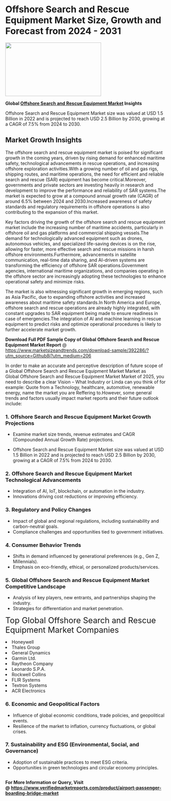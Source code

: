 <H1>Offshore Search and Rescue Equipment Market Size, Growth and Forecast from 2024 - 2031</H1><img class="aligncenter size-medium wp-image-584254" src="https://thirdeyenews.in/wp-content/uploads/2024/09/Global-Market-Research-300x168.jpeg" alt="" width="300" height="168" /><p><strong>Global&nbsp;<a href="https://www.marketsizeandtrends.com/download-sample/392286/?utm_source=Github8j?utm_medium=206">Offshore Search and Rescue Equipment Market</a> Insights</strong></p><p>Offshore Search and Rescue Equipment Market size was valued at USD 1.5 Billion in 2022 and is projected to reach USD 2.5 Billion by 2030, growing at a CAGR of 7.5% from 2024 to 2030.</p><p><h2>Market Growth Insights</h2> <p>The offshore search and rescue equipment market is poised for significant growth in the coming years, driven by rising demand for enhanced maritime safety, technological advancements in rescue operations, and increasing offshore exploration activities.With a growing number of oil and gas rigs, shipping routes, and maritime operations, the need for efficient and reliable search and rescue (SAR) equipment has become critical.Moreover, governments and private sectors are investing heavily in research and development to improve the performance and reliability of SAR systems.The market is expected to grow at a compound annual growth rate (CAGR) of around 6.5% between 2024 and 2030.Increased awareness of safety standards and regulatory requirements in offshore operations is also contributing to the expansion of this market.</p> <p>Key factors driving the growth of the offshore search and rescue equipment market include the increasing number of maritime accidents, particularly in offshore oil and gas platforms and commercial shipping vessels.The demand for technologically advanced equipment such as drones, autonomous vehicles, and specialized life-saving devices is on the rise, allowing for faster, more effective search and rescue missions in harsh offshore environments.Furthermore, advancements in satellite communication, real-time data sharing, and AI-driven systems are transforming the efficiency of offshore SAR operations.Government agencies, international maritime organizations, and companies operating in the offshore sector are increasingly adopting these technologies to enhance operational safety and minimize risks.</p> <p>The market is also witnessing significant growth in emerging regions, such as Asia Pacific, due to expanding offshore activities and increased awareness about maritime safety standards.In North America and Europe, offshore search and rescue operations are already highly integrated, with constant upgrades to SAR equipment being made to ensure readiness in case of emergencies.The integration of AI and machine learning in rescue equipment to predict risks and optimize operational procedures is likely to further accelerate market growth.</p> <p><span class=""><strong>Download Full PDF Sample Copy of Global Offshore Search and Rescue Equipment Market Report</strong> @ <a href="https://www.marketsizeandtrends.com/download-sample/392286/?utm_source=Github8j?utm_medium=206" target="_blank">https://www.marketsizeandtrends.com/download-sample/392286/?utm_source=Github8j?utm_medium=206</a></span></p><p>In order to make an accurate and perceptive description of future scope of a Global&nbsp;Offshore Search and Rescue Equipment Market Market as Global&nbsp;Offshore Search and Rescue Equipment Market Market of 2025, you need to describe a clear Vision &ndash; What Industry or Linda can you think of for example: Quote from a Technology, healthcare, automotive, renewable energy, name the market you are Reffering to.However, some general trends and factors usually impact market reports and their future outlook include:</p><h3>1.&nbsp;<strong>Offshore Search and Rescue Equipment Market Growth Projections</strong></h3><ul><li>Examine market size trends, revenue estimates and CAGR (Compounded Annual Growth Rate) projections.</li><li><p>Offshore Search and Rescue Equipment Market size was valued at USD 1.5 Billion in 2022 and is projected to reach USD 2.5 Billion by 2030, growing at a CAGR of 7.5% from 2024 to 2030.</p></li></ul><h3>2.&nbsp;<strong>Offshore Search and Rescue Equipment Market Technological Advancements</strong></h3><ul><li>Integration of AI, IoT, blockchain, or automation in the industry.</li><li>Innovations driving cost reductions or improving efficiency.</li></ul><h3>3.&nbsp;<strong>Regulatory and Policy Changes</strong></h3><ul><li>Impact of global and regional regulations, including sustainability and carbon-neutral goals.</li><li>Compliance challenges and opportunities tied to government initiatives.</li></ul><h3>4.&nbsp;<strong>Consumer Behavior Trends</strong></h3><ul><li>Shifts in demand influenced by generational preferences (e.g., Gen Z, Millennials).</li><li>Emphasis on eco-friendly, ethical, or personalized products/services.</li></ul><h3>5.&nbsp;<strong>Global Offshore Search and Rescue Equipment Market Competitive Landscape</strong></h3><ul><li>Analysis of key players, new entrants, and partnerships shaping the industry.</li><li>Strategies for differentiation and market penetration.</li></ul><p data-pm-slice="1 1 []"><span style="color: inherit; font-family: inherit; font-size: 25px;">Top Global Offshore Search and Rescue Equipment Market Companies</span></p><div class="" data-test-id=""><p><li>Honeywell</li><li> Thales Group</li><li> General Dynamics</li><li> Garmin Ltd.</li><li> Raytheon Company</li><li> Leonardo S.P.A.</li><li> Rockwell Collins</li><li> FLIR Systems</li><li> Textron Systems</li><li> ACR Electronics</li></p></div><h3>6.&nbsp;<strong>Economic and Geopolitical Factors</strong></h3><ul><li>Influence of global economic conditions, trade policies, and geopolitical events.</li><li>Resilience of the market to inflation, currency fluctuations, or global crises.</li></ul><h3>7.&nbsp;<strong>Sustainability and ESG (Environmental, Social, and Governance)</strong></h3><ul><li>Adoption of sustainable practices to meet ESG criteria.</li><li>Opportunities in green technologies and circular economy principles.</li></ul><h2><strong style="font-size: 14px;">For More Information or Query, Visit @&nbsp;</strong><a style="background-color: #ffffff; font-size: 14px;" href="https://www.marketsizeandtrends.com/report/offshore-search-and-rescue-equipment-market/" target="_blank">https://www.verifiedmarketreports.com/product/airport-passenger-boarding-bridge-market</a></h2>
